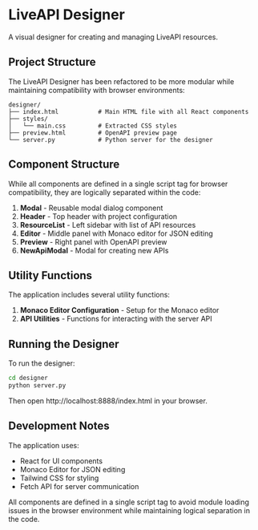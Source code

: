 # LiveAPI Designer

A visual designer for creating and managing LiveAPI resources.

## Project Structure

The LiveAPI Designer has been refactored to be more modular while maintaining compatibility with browser environments:

```
designer/
├── index.html           # Main HTML file with all React components
├── styles/
│   └── main.css         # Extracted CSS styles
├── preview.html         # OpenAPI preview page
└── server.py            # Python server for the designer
```

## Component Structure

While all components are defined in a single script tag for browser compatibility, they are logically separated within the code:

1. **Modal** - Reusable modal dialog component
2. **Header** - Top header with project configuration
3. **ResourceList** - Left sidebar with list of API resources
4. **Editor** - Middle panel with Monaco editor for JSON editing
5. **Preview** - Right panel with OpenAPI preview
6. **NewApiModal** - Modal for creating new APIs

## Utility Functions

The application includes several utility functions:

1. **Monaco Editor Configuration** - Setup for the Monaco editor
2. **API Utilities** - Functions for interacting with the server API

## Running the Designer

To run the designer:

```bash
cd designer
python server.py
```

Then open http://localhost:8888/index.html in your browser.

## Development Notes

The application uses:

- React for UI components
- Monaco Editor for JSON editing
- Tailwind CSS for styling
- Fetch API for server communication

All components are defined in a single script tag to avoid module loading issues in the browser environment while maintaining logical separation in the code.
